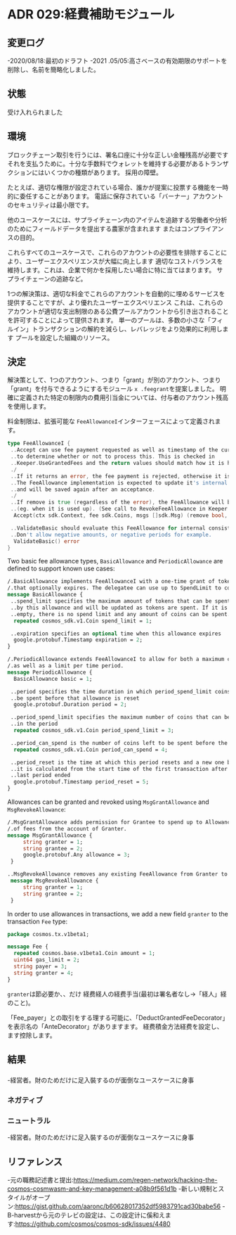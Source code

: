 # ADR 029:経費補助モジュール

## 変更ログ

-2020/08/18:最初のドラフト
-2021 .05/05:高さベースの有効期限のサポートを削除し、名前を簡略化しました。

## 状態

受け入れられました

## 環境

ブロックチェーン取引を行うには、署名口座に十分な正しい金種残高が必要です
それを支払うために。十分な手数料でウォレットを維持する必要があるトランザクションにはいくつかの種類があります。
採用の障壁。

たとえば、適切な権限が設定されている場合、誰かが提案に投票する機能を一時的に委任することがあります。
電話に保存されている「バーナー」アカウントのセキュリティは最小限です。

他のユースケースには、サプライチェーン内のアイテムを追跡する労働者や分析のためにフィールドデータを提出する農家が含まれます
またはコンプライアンスの目的。

これらすべてのユースケースで、これらのアカウントの必要性を排除することにより、ユーザーエクスペリエンスが大幅に向上します
適切なコストバランスを維持します。これは、企業で何かを採用したい場合に特に当てはまります。
サプライチェーンの追跡など。

1つの解決策は、適切な料金でこれらのアカウントを自動的に埋めるサービスを提供することですが、より優れたユーザーエクスペリエンス
これは、これらのアカウントが適切な支出制限のある公費プールアカウントから引き出されることを許可することによって提供されます。
単一のプールは、多数の小さな「フィルイン」トランザクションの解約を減らし、レバレッジをより効果的に利用します
プールを設定した組織のリソース。

## 決定

解決策として、1つのアカウント、つまり「grant」が別のアカウント、つまり「grant」を付与できるようにするモジュール `x .feegrant`を提案しました。
明確に定義された特定の制限内の費用引当金については、付与者のアカウント残高を使用します。

料金制限は、拡張可能な `FeeAllowanceI`インターフェースによって定義されます。 

```go
type FeeAllowanceI {
 ..Accept can use fee payment requested as well as timestamp of the current block
 ..to determine whether or not to process this. This is checked in
 ..Keeper.UseGrantedFees and the return values should match how it is handled there.
 ./
 ..If it returns an error, the fee payment is rejected, otherwise it is accepted.
 ..The FeeAllowance implementation is expected to update it's internal state
 ..and will be saved again after an acceptance.
 ./
 ..If remove is true (regardless of the error), the FeeAllowance will be deleted from storage
 ..(eg. when it is used up). (See call to RevokeFeeAllowance in Keeper.UseGrantedFees)
  Accept(ctx sdk.Context, fee sdk.Coins, msgs []sdk.Msg) (remove bool, err error)

 ..ValidateBasic should evaluate this FeeAllowance for internal consistency.
 ..Don't allow negative amounts, or negative periods for example.
  ValidateBasic() error
}
```

Two basic fee allowance types, `BasicAllowance` and `PeriodicAllowance` are defined to support known use cases:

```proto
/.BasicAllowance implements FeeAllowanceI with a one-time grant of tokens
/.that optionally expires. The delegatee can use up to SpendLimit to cover fees.
message BasicAllowance {
 ..spend_limit specifies the maximum amount of tokens that can be spent
 ..by this allowance and will be updated as tokens are spent. If it is
 ..empty, there is no spend limit and any amount of coins can be spent.
  repeated cosmos_sdk.v1.Coin spend_limit = 1;

 ..expiration specifies an optional time when this allowance expires
  google.protobuf.Timestamp expiration = 2;
}

/.PeriodicAllowance extends FeeAllowanceI to allow for both a maximum cap,
/.as well as a limit per time period.
message PeriodicAllowance {
  BasicAllowance basic = 1;

 ..period specifies the time duration in which period_spend_limit coins can
 ..be spent before that allowance is reset
  google.protobuf.Duration period = 2;

 ..period_spend_limit specifies the maximum number of coins that can be spent
 ..in the period
  repeated cosmos_sdk.v1.Coin period_spend_limit = 3;

 ..period_can_spend is the number of coins left to be spent before the period_reset time
  repeated cosmos_sdk.v1.Coin period_can_spend = 4;

 ..period_reset is the time at which this period resets and a new one begins,
 ..it is calculated from the start time of the first transaction after the
 ..last period ended
  google.protobuf.Timestamp period_reset = 5;
}

```

Allowances can be granted and revoked using `MsgGrantAllowance` and `MsgRevokeAllowance`:

```proto
/.MsgGrantAllowance adds permission for Grantee to spend up to Allowance
/.of fees from the account of Granter.
message MsgGrantAllowance {
     string granter = 1;
     string grantee = 2;
     google.protobuf.Any allowance = 3;
 }

..MsgRevokeAllowance removes any existing FeeAllowance from Granter to Grantee.
 message MsgRevokeAllowance {
     string granter = 1;
     string grantee = 2;
 }
```

In order to use allowances in transactions, we add a new field `granter` to the transaction `Fee` type:

```proto
package cosmos.tx.v1beta1;

message Fee {
  repeated cosmos.base.v1beta1.Coin amount = 1;
  uint64 gas_limit = 2;
  string payer = 3;
  string granter = 4;
}
```

`granter`は節必要か、、だけ
経费経人の経费手当(最初は署名者なし→「経人」経のこと)。

「Fee_payer」との取引をする理する可能に、「DeductGrantedFeeDecorator」を表示名の「AnteDecorator」がありますます。
経费積金方法経费を設定し、ます控除します。

## 結果

###

-経営者。財のためだけに足入裝するのが面倒なユースケースに身事

### ネガティブ

### ニュートラル

-経営者。財のためだけに足入裝するのが面倒なユースケースに身事

## リファレンス

-元の職務記述書と提出:https://medium.com/regen-network/hacking-the-cosmos-cosmwasm-and-key-management-a08b9f561d1b
-新しい規制とスタイルがオープン:https://gist.github.com/aaronc/b60628017352df5983791cad30babe56
-B-harvestから元のテレビの設定は、この設定计に傒和えます:https://github.com/cosmos/cosmos-sdk/issues/4480 